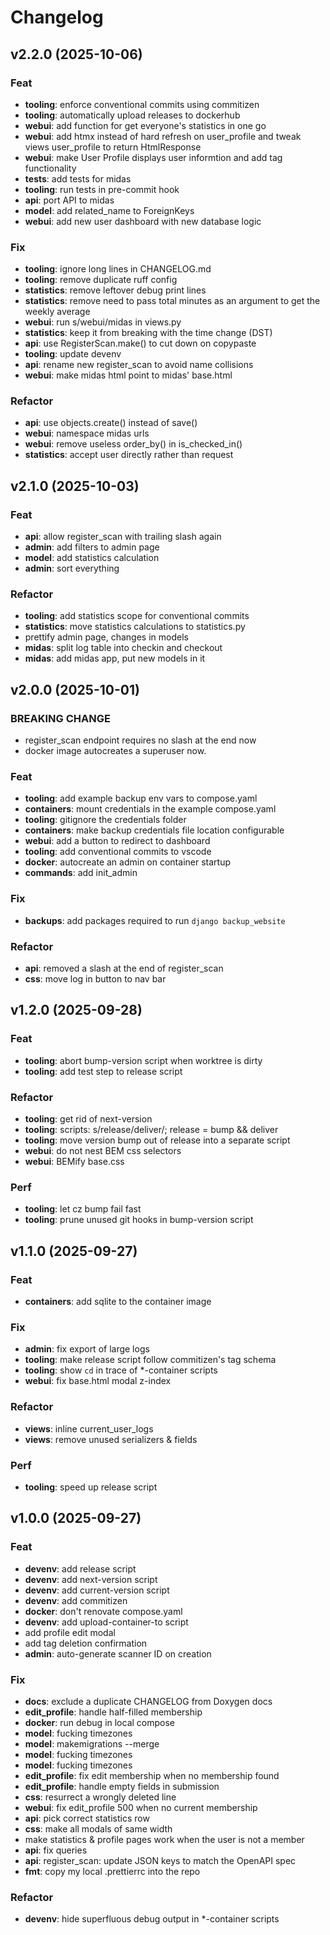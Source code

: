 <!-- markdownlint-disable MD013 MD024  -->

# Changelog

## v2.2.0 (2025-10-06)

### Feat

- **tooling**: enforce conventional commits using commitizen
- **tooling**: automatically upload releases to dockerhub
- **webui**: add function for get everyone's statistics in one go
- **webui**: add htmx instead of hard refresh on user_profile and tweak views user_profile to return HtmlResponse
- **webui**: make User Profile displays user informtion and add tag functionality
- **tests**: add tests for midas
- **tooling**: run tests in pre-commit hook
- **api**: port API to midas
- **model**: add related_name to ForeignKeys
- **webui**: add new user dashboard with new database logic

### Fix

- **tooling**: ignore long lines in CHANGELOG.md
- **tooling**: remove duplicate ruff config
- **statistics**: remove leftover debug print lines
- **statistics**: remove need to pass total minutes as an argument to get the weekly average
- **webui**: run s/webui/midas in views.py
- **statistics**: keep it from breaking with the time change (DST)
- **api**: use RegisterScan.make() to cut down on copypaste
- **tooling**: update devenv
- **api**: rename new register_scan to avoid name collisions
- **webui**: make midas html point to midas' base.html

### Refactor

- **api**: use objects.create() instead of save()
- **webui**: namespace midas urls
- **webui**: remove useless order_by() in is_checked_in()
- **statistics**: accept user directly rather than request

## v2.1.0 (2025-10-03)

### Feat

- **api**: allow register_scan with trailing slash again
- **admin**: add filters to admin page
- **model**: add statistics calculation
- **admin**: sort everything

### Refactor

- **tooling**: add statistics scope for conventional commits
- **statistics**: move statistics calculations to statistics.py
- prettify admin page, changes in models
- **midas**: split log table into checkin and checkout
- **midas**: add midas app, put new models in it

## v2.0.0 (2025-10-01)

### BREAKING CHANGE

- register_scan endpoint requires no slash at the end now
- docker image autocreates a superuser now.

### Feat

- **tooling**: add example backup env vars to compose.yaml
- **containers**: mount credentials in the example compose.yaml
- **tooling**: gitignore the credentials folder
- **containers**: make backup credentials file location configurable
- **webui**: add a button to redirect to dashboard
- **tooling**: add conventional commits to vscode
- **docker**: autocreate an admin on container startup
- **commands**: add init_admin

### Fix

- **backups**: add packages required to run `django backup_website`

### Refactor

- **api**: removed a slash at the end of register_scan
- **css**: move log in button to nav bar

## v1.2.0 (2025-09-28)

### Feat

- **tooling**: abort bump-version script when worktree is dirty
- **tooling**: add test step to release script

### Refactor

- **tooling**: get rid of next-version
- **tooling**: scripts: s/release/deliver/; release = bump && deliver
- **tooling**: move version bump out of release into a separate script
- **webui**: do not nest BEM css selectors
- **webui**: BEMify base.css

### Perf

- **tooling**: let cz bump fail fast
- **tooling**: prune unused git hooks in bump-version script

## v1.1.0 (2025-09-27)

### Feat

- **containers**: add sqlite to the container image

### Fix

- **admin**: fix export of large logs
- **tooling**: make release script follow commitizen's tag schema
- **tooling**: show `cd` in trace of \*-container scripts
- **webui**: fix base.html modal z-index

### Refactor

- **views**: inline current_user_logs
- **views**: remove unused serializers & fields

### Perf

- **tooling**: speed up release script

## v1.0.0 (2025-09-27)

### Feat

- **devenv**: add release script
- **devenv**: add next-version script
- **devenv**: add current-version script
- **devenv**: add commitizen
- **docker**: don't renovate compose.yaml
- **devenv**: add upload-container-to script
- add profile edit modal
- add tag deletion confirmation
- **admin**: auto-generate scanner ID on creation

### Fix

- **docs**: exclude a duplicate CHANGELOG from Doxygen docs
- **edit_profile**: handle half-filled membership
- **docker**: run debug in local compose
- **model**: fucking timezones
- **model**: makemigrations --merge
- **model**: fucking timezones
- **model**: fucking timezones
- **edit_profile**: fix edit membership when no membership found
- **edit_profile**: handle empty fields in submission
- **css**: resurrect a wrongly deleted line
- **webui**: fix edit_profile 500 when no current membership
- **api**: pick correct statistics row
- **css**: make all modals of same width
- make statistics & profile pages work when the user is not a member
- **api**: fix queries
- **api**: register_scan: update JSON keys to match the OpenAPI spec
- **fmt**: copy my local .prettierrc into the repo

### Refactor

- **devenv**: hide superfluous debug output in \*-container scripts
